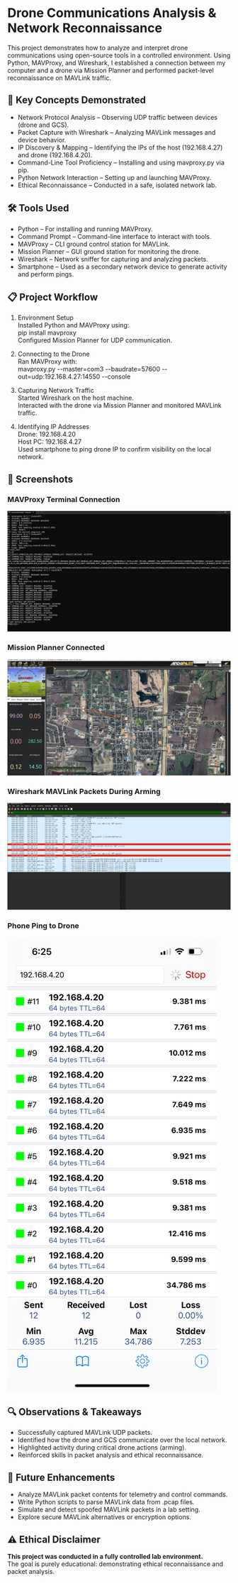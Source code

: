 # Drone Communications Analysis & Network Reconnaissance

This project demonstrates how to analyze and interpret drone communications using open-source tools in a controlled environment. Using Python, MAVProxy, and Wireshark, I established a connection between my computer and a drone via Mission Planner and performed packet-level reconnaissance on MAVLink traffic.

## 🧠 Key Concepts Demonstrated

- Network Protocol Analysis – Observing UDP traffic between devices (drone and GCS).
- Packet Capture with Wireshark – Analyzing MAVLink messages and device behavior.
- IP Discovery & Mapping – Identifying the IPs of the host (192.168.4.27) and drone (192.168.4.20).
- Command-Line Tool Proficiency – Installing and using mavproxy.py via pip.
- Python Network Interaction – Setting up and launching MAVProxy.
- Ethical Reconnaissance – Conducted in a safe, isolated network lab.

## 🛠️ Tools Used

- Python – For installing and running MAVProxy.
- Command Prompt – Command-line interface to interact with tools.
- MAVProxy – CLI ground control station for MAVLink.
- Mission Planner – GUI ground station for monitoring the drone.
- Wireshark – Network sniffer for capturing and analyzing packets.
- Smartphone – Used as a secondary network device to generate activity and perform pings.

## 📋 Project Workflow

1. Environment Setup  
Installed Python and MAVProxy using:  
pip install mavproxy  
Configured Mission Planner for UDP communication.

2. Connecting to the Drone  
Ran MAVProxy with:  
mavproxy.py --master=com3 --baudrate=57600 --out=udp:192.168.4.27:14550 --console

3. Capturing Network Traffic  
Started Wireshark on the host machine.  
Interacted with the drone via Mission Planner and monitored MAVLink traffic.

4. Identifying IP Addresses  
Drone: 192.168.4.20  
Host PC: 192.168.4.27  
Used smartphone to ping drone IP to confirm visibility on the local network.

## 📸 Screenshots

### MAVProxy Terminal Connection  
![MAVProxy Terminal](https://github.com/Gebrin86/Project-Lab/blob/cf40cedeaaec328fe63033e696605c41d3df3662/Screenshot%202025-07-28%20174105.png)

### Mission Planner Connected  
![Mission Planner](https://github.com/Gebrin86/Project-Lab/blob/d264602e0fc0a0547cc12f0c964d069ce96d2a54/Screenshot%202025-07-28%20174346.png)

### Wireshark MAVLink Packets During Arming  
![Wireshark Arming](https://github.com/Gebrin86/Project-Lab/blob/ac634dc59b925555e91b372c4505d22084628eb2/Screenshot%202025-07-28%20182707.png)

### Phone Ping to Drone  
![Phone Ping](https://github.com/Gebrin86/Project-Lab/blob/6c7d8a14a5d5ca251c73eef1088ba9b63b36f672/IMG_3469.png)

## 🔍 Observations & Takeaways

- Successfully captured MAVLink UDP packets.
- Identified how the drone and GCS communicate over the local network.
- Highlighted activity during critical drone actions (arming).
- Reinforced skills in packet analysis and ethical reconnaissance.

## 🚀 Future Enhancements

- Analyze MAVLink packet contents for telemetry and control commands.
- Write Python scripts to parse MAVLink data from .pcap files.
- Simulate and detect spoofed MAVLink packets in a lab setting.
- Explore secure MAVLink alternatives or encryption options.

## ⚠️ Ethical Disclaimer

**This project was conducted in a fully controlled lab environment.**  
The goal is purely educational: demonstrating ethical reconnaissance and packet analysis.
